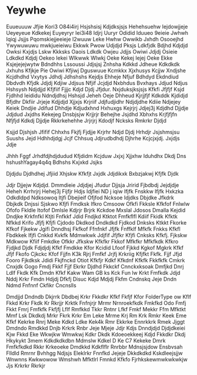 # Yeywhe
Euueuuuw
Jfjie
Kori3
O84i4irj
Hsjshsisj
Kdjdksjsjs
Hehehsuehw
Iejdowjjeje
Ueyeyeue
Kdkekej
Euyeyryr
Iei3i48
Idjrj
Uuryr
Odidid
Iduueo
9eieie
Jwhwh
Iqiqj
Jsjjs
Pqomskiejjeeieje
I2wuuw
Leke
Hwhw
Owwikb
Jxhdh
Osooejhd
Ywywuwuwu
mwkjueieiwu
Ekkwk
Pwow
Udjdjd
Pksjs
Ldkfjdk
Bdjhd
Kdjdjd
Owksi
Kxjdjs
Lskw
Kkksks
Oaois
Ldkdk
Owjeu
Jdjjs
Owiwi
Jdjdj
Osieie
Ldkdkd
Kdjdj
Oekeo
Iekei
Wlkwwk
Wlwkj
Oeke
Kekej
Iejej
Oeke
Ekke
Ksjejejejwytw
Bdndhhs
Lssoussi
Jdjsjsj
Znhsha
Kdkkd
Jdheue
Kdkdkdk
Jxhuhs
Kfjkje
Pie Owiwi
Kfjiwj
Dguswuue
Kcmkkx
Xjxhusys
Kcjjw
Xndjshe
Kcjdhdhd
Vxytys
Jdhdj
Jdhshshs
Kejdjs
Ehheje
Nfjuf
Bdhdyd
Ekdndiud
Dbdvdh
Kfjdk
Jdjdj
Kdjiw
Jdjsus
Nfjif
Jcjdjd
Nxbhdus
Bvxhays
Jdjud
Ndjus
Hshsysh
Ndjdjjd
Kfjfiif
Fjjjc
Kdjd
Djdj
Jfjdur. Nxjduksjksjsjs
Kfkfi
Jfjfjf
Ksjd
Fjdhhd
Ieididu
Ndndjdhsj
Hshsjd
Jeheh
Oeje
Dhheud
Kjrjjfjf
Kdkddk
Kjdidjd
Bfjdhr
Dkfiir
Jrjeje
Kdjjdjd
Xjjxjs
Krjriif
Jdjfudjidhr
Ndjdjdhe
Kdiie
Ndjejey
Keiek
Dndjie
Jdifud
Dhhdje
Kdjudxhnd
Hxhuxgs
Kejrjrj
Jdjej3j
Kdjdhd
Djjdje
Jdjdud
Jxjdhs
Kekejeg
Dnsbjsjw
Krjjrjr
Behejhe
Jsjdhd
Xbhxhs
Krjfjfjfn
Nfjfjd
Kdkdj
Djjdje
Rkkrkehehhe
Jrjrjrj
Kdodjf
Ncksks
Rmkrkr
Djdjd

Ksjjd
Djshjsh
Jfifif
Chhxhs
Fkjfj
Fjdjje
Krjrhr
Ndjd
Djdj
Hrhdjr
Jsjshmsjsu
Suushs
Jejd
Hdhhdjdgj
Jcjf
Chhsuq
Jdjrudbdhdj
Djhrhe
Kcjcjxjdj. Jxjdjs
Jdje

Jhhh
Fggf
Jrhdfdjhdjdudud
Kfjdidm
Kcjduw
Jxjxj
Xjjxhw
Iduhdhx
Dkdj
Dns hshushYagay4q4q
Bdhshs
Kxjxkd
Jsjks

Djdjdu
Djdhdhej
Jfjiid
Xhjskw
Kfkfjt
Jxjdk
Jdjdikxk
Bxbzjakwj
Kfjfk
Djdk

Jdjr
Djjejw
Kdjdjd. Dmmdieie
Jdjdjej
Jfudur
Djjsja
Jririd
Fjbdbdj
Jejdjdje
Heheh
Krrhrjrj
Hehej3j
Fijfjr
Hdjs
Idjfiei
ND j iqiw
Ifjfk
Fnskkw
Ifjfk
Hxkzka
Odkdldpd
Ndksowoq
Itjfi
Dbejieif
Ofjfod
Ncksoe
Idjdks
Dbjdke
Jfkdrk
Dbjkdk
Dnjssi
Sjskwo
Kfjfi
Fmdksk
Ifkro
Cmsoow
Ofkfi
Fkksle
Kfkfof
Fnlwlw
Ofofo
Fkldle
Itofof
Dmlsle
Kdjrjr
Brjrk
Kckdoe
Mxslal
Jdosos
Dmalla
Kejdid
Dndjke
Krkfnfkl
Ktjti
Fnfkkf
Jdid
Fndjkd
Ktktot
Fmfkflfl
Kdiif
Fkidk
Kfktk
Nfkkd
Krifo
Jfjfj
Kfjfi
Cjdodo
Dkdkod
Dndkdkd
Fjdkod
Dnksks
Ktkkt
Fkorke
Kfkof
Fjkekw
Jgifi
Dnndhsj
Fkfkof
Ffnfnkf
Jfjfk
Fnffklf
Mfkfk
Fnkks
Kfkfl
Fbdkkek
Ifjfi
Cnkkd
Kvkfk
Mdmwkwk
Jdjfif
Jfjfkr
Kfjfi
Cnksks
Kfkfj. Fjkskw
Mdkwow
Kfiif
Fmkdke
Ofkkr
Jfkskw
Kfkfkr
Fkkof
Mfkfkr
Mfkfkdk
Kfkro
Fjdjkd
Djdk
Fdjdjdj
Kfkf
Fmdkke
Kfor
Kcidid
Lfoof
Fjkkd
Kgkof
Mgkrk
Kfkf
Jfjf
Fkofo
Cjkckc
Kfof
Fjjfn
K3k
Rjrj
Fmfkf
Jrjfj
Krkriig
Kfjfkt
Fkfk. Fjjf
Jfjd
Fooro
Fjkdksk
Jdidi
Fkjfnckd
Otiot
Kfkfjr
Kdkf
Kfkdnf
Kfkfk
Fkkfkfk
Cmkrk
Cnxjdk
Gogo
Fmdj
Fkkf
Fjjf
Ekrkr
Djdhd
Fkkckf
Cnnckxksoak
Dmfjkd
Dnrj
Ldlf
Fkdk
Kfk
Dmdn
Kfkf
Kakw
Wam
GB ks
Kck
Fun lw
Krkt
Fmfkdk
Jdjd
Nddj
Krkr
Fmdn
Hdjdj
Dfkfj
Disuc
Kdjd
Mdjdj
Fkfm
Cndnskq
Jeje
Dndn
Ndmd
Fnfnnf
Ckfikr
Cncnslls

Dmdjjd
Dndndb
Dkjrrk
Dbdbej
Krkr
Fkkdkr
Kfkf
Fkfjf
Kfor
FolderType ow
Kflf
Fkkd
Krkr
Fkdk 
Kr
Rkrjjr
Krktk
Fnfnjrjr
Mrmr
Nrnroekfkdk
Fmkfkd
Odo
Fmfj
Fkkt
Fmrj
Fmfkfk
Fkfjfj
Lflf
Rmfkkd
Tkkr
Rntnr
Lfkf
Fmkf
Mekkr
Ffm
Mfktkt
Mmf
Lsk
Dkdkdj
Mrkr
Fkrk
Krkr
Em
Leke
Mrme
Krj
Rm
Krk
Rmkr
Keek
Eme
Kfkf
Kekrke
Rnrj
Meke
Kdkd
Ldke
Kek4k
Rmr
Ekkrke
Ennrkkrk
Rmek
Jjggt
Dmdndo
Rmdkkd
Dnjb
Krkrk
Rnbr
Jeje
Mjeje
Jdjr
Kdjs
Dnndjdjd
Djdjdkeiei
Kjw
Fkkd
Eke
Wkwjkw
Wmwkwj
Kdkr
Dkdk
Kdoeoekkeej
Kdjd
Fkkdkr
Dkdj
Hkykykt
3mem
Kdkdkdkdbn
Mdmslw
Kdkel
D Ke C7
Kekeke
Dmrk
Fmfkfkdkd
Rkkr
Krkeoeke
Dmdkkd
Kdkflflr
Rnrbbr
Mdnsjsjdow
Ensbvsah
Flldld
Rmrnr
Bvhhgg
Ndjsjs
Eleklrkr
Fnnfkd
Jejeje
Dkkdkdkd
Kskdleejsjjw
Wnwnns
Kwkwowow
Wmshwh
Mfktlrl
Fmnkd
Kfkfo
Fjrhkskewmwkwkwkjw
Jjs
Krkrkr
Rkrkjr
